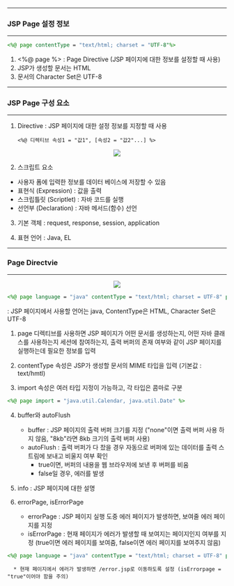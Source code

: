-----
### JSP Page 설정 정보
-----
```jsp
<%@ page contentType = "text/html; charset = "UTF-8"%>
```

1. <%@ page %> : Page Directive (JSP 페이지에 대한 정보를 설정할 때 사용)
2. JSP가 생성할 문서는 HTML
3. 문서의 Character Set은 UTF-8

-----
### JSP Page 구성 요소
-----
1. Directive : JSP 페이지에 대한 설정 정보를 지정할 때 사용

       <%@ 디렉티브 속성1 = "값1", [속성2 = "값2"...] %>

<div align = "center">
<img src = "https://github.com/sooyounghan/Web/assets/34672301/07b6f891-239d-43fe-a7a4-77bc3a5080bc">
</div>

2. 스크립트 요소
  - 사용자 폼에 입력한 정보를 데이터 베이스에 저장할 수 있음
  - 표현식 (Expression) : 값을 출력
  - 스크립틀릿 (Scriptlet) : 자바 코드를 실행
  - 선언부 (Declaration) : 자바 메서드(함수) 선언

3. 기본 객체 : request, response, session, application
  
4. 표현 언어 : Java, EL

-----
### Page Directvie
-----

<div align = "center">
<img src = "https://github.com/sooyounghan/Web/assets/34672301/093b4e18-462b-495f-9605-0b5d65310695">
</div>

```jsp
<%@ page language = "java" contentType = "text/html; charset = UTF-8" pageEncoding = "EUC-KR"%>
```
: JSP 페이지에서 사용할 언어는 java, ContentType은 HTML, Character Set은 UTF-8

1. page 디렉티브를 사용하면 JSP 페이지가 어떤 문서를 생성하는지, 어떤 자바 클래스를 사용하는지
   세션에 참여하는지, 출력 버퍼의 존재 여부와 같이 JSP 페이지를 실행하는데 필요한 정보를 입력

2. contentType 속성은 JSP가 생성할 문서의 MIME 타입을 입력 (기본값 : text/hmtl)
3. import 속성은 여러 타입 지정이 가능하고, 각 타입은 콤마로 구분

```jsp
<%@ page import = "java.util.Calendar, java.util.Date" %>
```

4. buffer와 autoFlush
   - buffer : JSP 페이지의 출력 버퍼 크기를 지정 ("none"이면 출력 버퍼 사용 하지 않음, "8kb"라면 8kb 크기의 출력 버퍼 사용)
   - autoFlush : 출력 버퍼가 다 찼을 경우 자동으로 버퍼에 있는 데이터를 출력 스트림에 보내고 비울지 여부 확인
     * true이면, 버퍼의 내용을 웹 브라우저에 보낸 후 버퍼를 비움
     * false일 경우, 에러를 발생

5. info : JSP 페이지에 대한 설명

6. errorPage, isErrorPage
   - errorPage : JSP 페이지 실행 도중 에러 페이지가 발생하면, 보여줄 에러 페이지를 지정
   - isErrorPage : 현재 페이지가 에러가 발생할 때 보여지는 페이지인지 여부를 지정 (true이면 에러 페이지를 보여줌, false이면 에러 페이지를 보여주지 않음)

```jsp
<%@ page language = "java" contentType = "text/html; charset = UTF-8" pageEncoding = "EUC-KR" errorPage = "/error.jsp" isErrorPage = "true"%>
```

      * 현재 페이지에서 에러가 발생하면 /error.jsp로 이동하도록 설정 (isErrorpage = "true"이어야 함을 주의)


